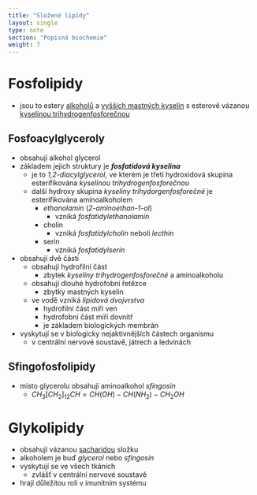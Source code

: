 ```yaml
---
title: "Složené lipidy"
layout: single
type: note
section: "Popisná biochemie"
weight: 7
---
```

# Fosfolipidy
- jsou to estery [alkoholů](/notes/research/chemistry/organic-chemistry/carbohydrate-derivatives/alcohols) a [vyšších mastných kyselin](/notes/research/chemistry/biochemistry/descriptive-biochemistry/simple-fats#vyšší-mastné-kyseliny) s esterově vázanou [kyselinou trihydrogenfosforečnou](/notes/research/chemistry/inorganic-chemistry/periodic-table/phosphorus#kyselina-trihydrogenfosforečná-h3po4)
## Fosfoacylglyceroly
- obsahují alkohol glycerol
- základem jejich struktury je ***fosfatidová kyselina***
    - je to _1,2-diacylglycerol_, ve kterém je třetí hydroxidová skupina esterifikována _kyselinou trihydrogenfosforečnou_
    - další hydroxy skupina _kyseliny trihydorgenfosforečné_ je esterifikována aminoalkoholem
        - _ethanolamin_ (_2-aminoethan-1-ol_)
            - vzniká _fosfatidylethanolamin_
        - cholin
            - vzniká _fosfatidylcholin_ neboli _lecthin_
        - serin
            - vzniká _fosfatidylserin_
- obsahují dvě části
    - obsahují hydrofilní část
        - zbytek _kyseliny trihydrogenfosforečné_ a aminoalkoholu
    - obsahují dlouhé hydrofobní řetězce
        - zbytky mastných kyselin
    - ve vodě vzniká _lipidová dvojvrstva_
        - hydrofilní část míří ven
        - hydrofobní část míří dovnitř
        - je základem biologických membrán
- vyskytují se v biologicky nejaktivnějších částech organismu
    - v centrální nervové soustavě, játrech a ledvinách
## Sfingofosfolipidy
- místo glycerolu obsahují aminoalkohol _sfingosin_
    - $CH_3[CH_2]_{12}CH=CH(OH)-CH(NH_2)-CH_2OH$
# Glykolipidy
- obsahují vázanou [sacharidou](/notes/research/chemistry/biochemistry/descriptive-biochemistry/monosaccharides) složku
- alkoholem je buď _glycerol_ nebo _sfingosin_
- vyskytují se ve všech tkáních
    - zvlášť v centrální nervové soustavě
- hrají důležitou roli v imunitním systému